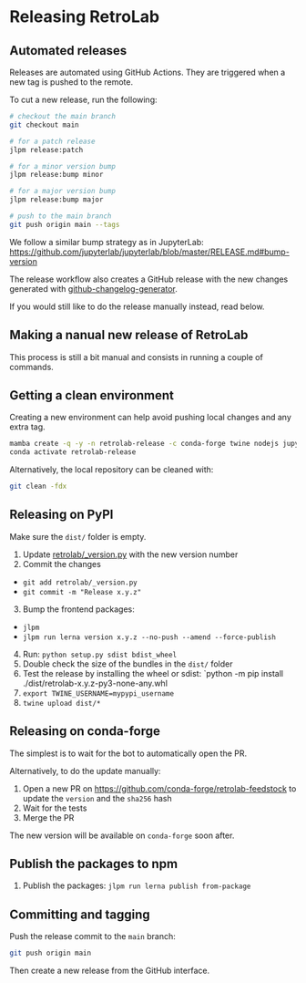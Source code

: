 # Releasing RetroLab

## Automated releases

Releases are automated using GitHub Actions. They are triggered when a new tag is pushed to the remote.

To cut a new release, run the following:

```bash
# checkout the main branch
git checkout main

# for a patch release
jlpm release:patch

# for a minor version bump
jlpm release:bump minor

# for a major version bump
jlpm release:bump major

# push to the main branch
git push origin main --tags
```

We follow a similar bump strategy as in JupyterLab: https://github.com/jupyterlab/jupyterlab/blob/master/RELEASE.md#bump-version

The release workflow also creates a GitHub release with the new changes generated with [github-changelog-generator](https://github.com/github-changelog-generator/github-changelog-generator).

If you would still like to do the release manually instead, read below.

## Making a nanual new release of RetroLab

This process is still a bit manual and consists in running a couple of commands.

## Getting a clean environment

Creating a new environment can help avoid pushing local changes and any extra tag.

```bash
mamba create -q -y -n retrolab-release -c conda-forge twine nodejs jupyter-packaging jupyterlab -y
conda activate retrolab-release
```

Alternatively, the local repository can be cleaned with:

```bash
git clean -fdx
```

## Releasing on PyPI

Make sure the `dist/` folder is empty.

1. Update [retrolab/\_version.py](./retrolab/_version.py) with the new version number
2. Commit the changes

- `git add retrolab/_version.py`
- `git commit -m "Release x.y.z"`

3. Bump the frontend packages:

- `jlpm`
- `jlpm run lerna version x.y.z --no-push --amend --force-publish`

4. Run: `python setup.py sdist bdist_wheel`
5. Double check the size of the bundles in the `dist/` folder
6. Test the release by installing the wheel or sdist: `python -m pip install ./dist/retrolab-x.y.z-py3-none-any.whl
7. `export TWINE_USERNAME=mypypi_username`
8. `twine upload dist/*`

## Releasing on conda-forge

The simplest is to wait for the bot to automatically open the PR.

Alternatively, to do the update manually:

1. Open a new PR on https://github.com/conda-forge/retrolab-feedstock to update the `version` and the `sha256` hash
2. Wait for the tests
3. Merge the PR

The new version will be available on `conda-forge` soon after.

## Publish the packages to npm

1. Publish the packages: `jlpm run lerna publish from-package`

## Committing and tagging

Push the release commit to the `main` branch:

```bash
git push origin main
```

Then create a new release from the GitHub interface.
